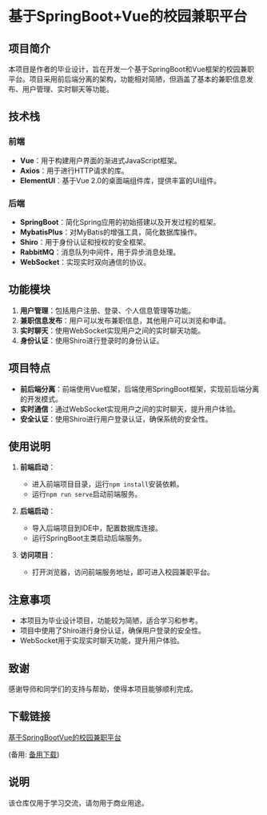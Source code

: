 # 基于SpringBoot+Vue的校园兼职平台

## 项目简介

本项目是作者的毕业设计，旨在开发一个基于SpringBoot和Vue框架的校园兼职平台。项目采用前后端分离的架构，功能相对简陋，但涵盖了基本的兼职信息发布、用户管理、实时聊天等功能。

## 技术栈

### 前端
- **Vue**：用于构建用户界面的渐进式JavaScript框架。
- **Axios**：用于进行HTTP请求的库。
- **ElementUI**：基于Vue 2.0的桌面端组件库，提供丰富的UI组件。

### 后端
- **SpringBoot**：简化Spring应用的初始搭建以及开发过程的框架。
- **MybatisPlus**：对MyBatis的增强工具，简化数据库操作。
- **Shiro**：用于身份认证和授权的安全框架。
- **RabbitMQ**：消息队列中间件，用于异步消息处理。
- **WebSocket**：实现实时双向通信的协议。

## 功能模块

1. **用户管理**：包括用户注册、登录、个人信息管理等功能。
2. **兼职信息发布**：用户可以发布兼职信息，其他用户可以浏览和申请。
3. **实时聊天**：使用WebSocket实现用户之间的实时聊天功能。
4. **身份认证**：使用Shiro进行登录时的身份认证。

## 项目特点

- **前后端分离**：前端使用Vue框架，后端使用SpringBoot框架，实现前后端分离的开发模式。
- **实时通信**：通过WebSocket实现用户之间的实时聊天，提升用户体验。
- **安全认证**：使用Shiro进行用户登录认证，确保系统的安全性。

## 使用说明

1. **前端启动**：
   - 进入前端项目目录，运行`npm install`安装依赖。
   - 运行`npm run serve`启动前端服务。

2. **后端启动**：
   - 导入后端项目到IDE中，配置数据库连接。
   - 运行SpringBoot主类启动后端服务。

3. **访问项目**：
   - 打开浏览器，访问前端服务地址，即可进入校园兼职平台。

## 注意事项

- 本项目为毕业设计项目，功能较为简陋，适合学习和参考。
- 项目中使用了Shiro进行身份认证，确保用户登录的安全性。
- WebSocket用于实现实时聊天功能，提升用户体验。

## 致谢

感谢导师和同学们的支持与帮助，使得本项目能够顺利完成。

## 下载链接
[基于SpringBootVue的校园兼职平台](https://pan.quark.cn/s/050d2b2b11d9) 

(备用: [备用下载](https://pan.baidu.com/s/1b46Jjf08pGVuYx0d5P7FWw?pwd=1234))

## 说明

该仓库仅用于学习交流，请勿用于商业用途。
